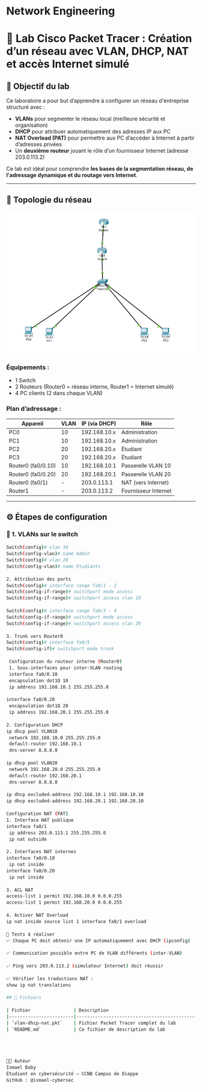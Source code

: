 # Network Engineering
# 📡 Lab Cisco Packet Tracer : Création d’un réseau avec VLAN, DHCP, NAT et accès Internet simulé

## 🎯 Objectif du lab

Ce laboratoire a pour but d’apprendre à configurer un réseau d'entreprise structuré avec :
- **VLANs** pour segmenter le réseau local (meilleure sécurité et organisation)
- **DHCP** pour attribuer automatiquement des adresses IP aux PC
- **NAT Overload (PAT)** pour permettre aux PC d’accéder à Internet à partir d’adresses privées
- Un **deuxième routeur** jouant le rôle d’un fournisseur Internet (adresse 203.0.113.2)

Ce lab est idéal pour comprendre **les bases de la segmentation réseau, de l'adressage dynamique et du routage vers Internet**.

---

## 🧱 Topologie du réseau

![alt text](image-1.png)

### Équipements :
- 1 Switch
- 2 Routeurs (Router0 = réseau interne, Router1 = Internet simulé)
- 4 PC clients (2 dans chaque VLAN)

### Plan d’adressage :

| Appareil            | VLAN | IP (via DHCP)    | Rôle                   |
|---------------------|------|------------------|------------------------|
| PC0                 | 10   | 192.168.10.x     | Administration         |
| PC1                 | 10   | 192.168.10.x     | Administration         |
| PC2                 | 20   | 192.168.20.x     | Étudiant               |
| PC3                 | 20   | 192.168.20.x     | Étudiant               |
| Router0 (fa0/0.10)  | 10   | 192.168.10.1     | Passerelle VLAN 10     |
| Router0 (fa0/0.20)  | 20   | 192.168.20.1     | Passerelle VLAN 20     |
| Router0 (fa0/1)     | -    | 203.0.113.1      | NAT (vers Internet)    |
| Router1             | -    | 203.0.113.2      | Fournisseur Internet   |

---

## ⚙️ Étapes de configuration

### 🔸 1. VLANs sur le switch
```bash
Switch(config)# vlan 10
Switch(config-vlan)# name Admin
Switch(config)# vlan 20
Switch(config-vlan)# name Etudiants

2. Attribution des ports
Switch(config)# interface range fa0/1 - 2
Switch(config-if-range)# switchport mode access
Switch(config-if-range)# switchport access vlan 10

Switch(config)# interface range fa0/3 - 4
Switch(config-if-range)# switchport mode access
Switch(config-if-range)# switchport access vlan 20

3. Trunk vers Router0
Switch(config)# interface fa0/5
Switch(config-if)# switchport mode trunk

 Configuration du routeur interne (Router0)
 1. Sous-interfaces pour inter-VLAN routing
 interface fa0/0.10
 encapsulation dot1Q 10
 ip address 192.168.10.1 255.255.255.0

interface fa0/0.20
 encapsulation dot1Q 20
 ip address 192.168.20.1 255.255.255.0

2. Configuration DHCP
ip dhcp pool VLAN10
 network 192.168.10.0 255.255.255.0
 default-router 192.168.10.1
 dns-server 8.8.8.8

ip dhcp pool VLAN20
 network 192.168.20.0 255.255.255.0
 default-router 192.168.20.1
 dns-server 8.8.8.8

ip dhcp excluded-address 192.168.10.1 192.168.10.10
ip dhcp excluded-address 192.168.20.1 192.168.20.10

Configuration NAT (PAT)
1. Interface NAT publique
interface fa0/1
 ip address 203.0.113.1 255.255.255.0
 ip nat outside

2. Interfaces NAT internes
interface fa0/0.10
 ip nat inside
interface fa0/0.20
 ip nat inside

3. ACL NAT
access-list 1 permit 192.168.10.0 0.0.0.255
access-list 1 permit 192.168.20.0 0.0.0.255

4. Activer NAT Overload
ip nat inside source list 1 interface fa0/1 overload

🧪 Tests à réaliser
✅ Chaque PC doit obtenir une IP automatiquement avec DHCP (ipconfig)

✅ Communication possible entre PC de VLAN différents (inter-VLAN)

✅ Ping vers 203.0.113.2 (simulateur Internet) doit réussir

✅ Vérifier les traductions NAT :
show ip nat translations

## 📁 Fichiers

| Fichier                | Description                                       |
|------------------------|---------------------------------------------------|
| `vlan-dhcp-nat.pkt`    | Fichier Packet Tracer complet du lab             |
| `README.md`            | Ce fichier de description du lab                 |




👨‍🎓 Auteur
Ismael Baby
Étudiant en cybersécurité – CCNB Campus de Dieppe
GitHub : @ismael-cybersec